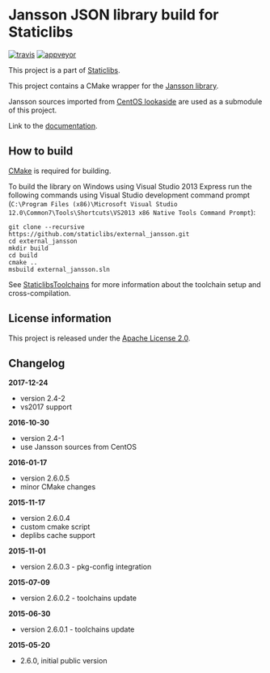 Jansson JSON library build for Staticlibs
=========================================

[![travis](https://travis-ci.org/staticlibs/external_jansson.svg?branch=master)](https://travis-ci.org/staticlibs/external_jansson)
[![appveyor](https://ci.appveyor.com/api/projects/status/github/staticlibs/external_jansson?svg=true)](https://ci.appveyor.com/project/staticlibs/external-jansson)

This project is a part of [Staticlibs](http://staticlibs.net/).

This project contains a CMake wrapper for the [Jansson library](http://www.digip.org/jansson/). 

Jansson sources imported from [CentOS lookaside](https://github.com/ojdkbuild/lookaside_jansson.git)
are used as a submodule of this project.

Link to the [documentation](https://jansson.readthedocs.org/en/2.6/).

How to build
------------

[CMake](http://cmake.org/) is required for building.

To build the library on Windows using Visual Studio 2013 Express run the following commands using
Visual Studio development command prompt 
(`C:\Program Files (x86)\Microsoft Visual Studio 12.0\Common7\Tools\Shortcuts\VS2013 x86 Native Tools Command Prompt`):

    git clone --recursive https://github.com/staticlibs/external_jansson.git
    cd external_jansson
    mkdir build
    cd build
    cmake ..
    msbuild external_jansson.sln

See [StaticlibsToolchains](https://github.com/staticlibs/wiki/wiki/StaticlibsToolchains) for 
more information about the toolchain setup and cross-compilation.

License information
-------------------

This project is released under the [Apache License 2.0](http://www.apache.org/licenses/LICENSE-2.0).

Changelog
---------

**2017-12-24**
 * version 2.4-2
 * vs2017 support

**2016-10-30**

 * version 2.4-1
 * use Jansson sources from CentOS

**2016-01-17**

 * version 2.6.0.5
 * minor CMake changes

**2015-11-17**

 * version 2.6.0.4
 * custom cmake script
 * deplibs cache support

**2015-11-01**

 * version 2.6.0.3 - pkg-config integration

**2015-07-09**

 * version 2.6.0.2 - toolchains update

**2015-06-30**

 * version 2.6.0.1 - toolchains update

**2015-05-20**

 * 2.6.0, initial public version
